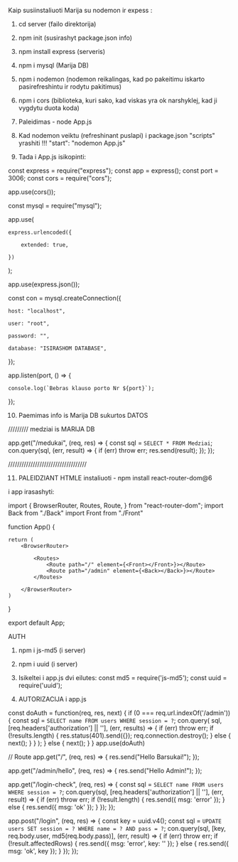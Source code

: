 Kaip susiinstaliuoti Marija su nodemon ir expess :


1. cd server (failo direktorija)
2. npm init (susirashyt package.json info)
3. npm install express (serveris)
4. npm i mysql (Marija DB)
5. npm i nodemon (nodemon reikalingas, kad po pakeitimu iskarto pasirefreshintu ir rodytu pakitimus)
6. npm i cors (biblioteka, kuri sako, kad viskas yra ok narshyklej, kad ji vygdytu duota koda)

7. Paleidimas - node App.js
8. Kad nodemon veiktu (refreshinant puslapi) i package.json "scripts" yrashiti 
!!! "start": "nodemon App.js"


9. Tada i App.js isikopinti:

const express = require("express");
const app = express();
const port = 3006;
const cors = require("cors");

app.use(cors());

const mysql = require("mysql");

app.use(

    express.urlencoded({

        extended: true,

    })

);

app.use(express.json());


const con = mysql.createConnection({

    host: "localhost",

    user: "root",

    password: "",

    database: "ISIRASHOM DATABASE",

});

app.listen(port, () => {

    console.log(`Bebras klauso porto Nr ${port}`);

});



10. Paemimas info is Marija DB sukurtos DATOS

  ///////// medziai is MARIJA DB

app.get("/medukai", (req, res) => {
    const sql = `
    SELECT
    *
    FROM Medziai
  `;
    con.query(sql, (err, result) => {
      if (err) throw err;
      res.send(result);
    });
  });

///////////////////////////////////




11. PALEIDZIANT HTMLE instaliuoti - npm install react-router-dom@6

i app irasashyti:


import {
    BrowserRouter,
    Routes,
    Route,
} from "react-router-dom";
import Back from "./Back"
import Front from "./Front"



function App() {

    return (
        <BrowserRouter>

            <Routes>
                <Route path="/" element={<Front></Front>}></Route>
                <Route path="/admin" element={<Back></Back>}></Route>
            </Routes>
            
        </BrowserRouter>
    )
}

export default App;




AUTH

1. npm i js-md5 (i server)
2. npm i uuid (i server)
3. Isikeltei i app.js dvi eilutes:
    const md5 = require('js-md5');
    const uuid = require('uuid');
    
4. AUTORIZACIJA i app.js

const doAuth = function(req, res, next) {
    if (0 === req.url.indexOf('/admin')) {
        const sql = `
        SELECT
        name
        FROM users
        WHERE session = ?
    `;
        con.query(
            sql, [req.headers['authorization'] || ''],
            (err, results) => {
                if (err) throw err;
                if (!results.length) {
                    res.status(401).send({});
                    req.connection.destroy();
                } else {
                    next();
                }
            }
        );
    } else {
        next();
    }
}
app.use(doAuth)

// Route
app.get("/", (req, res) => {
    res.send("Hello Barsukai!");
});


app.get("/admin/hello", (req, res) => {
    res.send("Hello Admin!");
});

app.get("/login-check", (req, res) => {
    const sql = `
    SELECT
    name
    FROM users
    WHERE session = ?
    `;
    con.query(sql, [req.headers['authorization'] || ''], (err, result) => {
        if (err) throw err;
        if (!result.length) {
            res.send({ msg: 'error' });
        } else {
            res.send({ msg: 'ok' });
        }
    });
});


app.post("/login", (req, res) => {
    const key = uuid.v4();
    const sql = `
    UPDATE users
    SET session = ?
    WHERE name = ? AND pass = ?
  `;
    con.query(sql, [key, req.body.user, md5(req.body.pass)], (err, result) => {
        if (err) throw err;
        if (!result.affectedRows) {
            res.send({ msg: 'error', key: '' });
        } else {
            res.send({ msg: 'ok', key });
        }
    });
});
